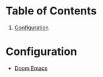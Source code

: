 
# Table of Contents

1.  [Configuration](#org515e6b5)



<a id="org515e6b5"></a>

# Configuration

-   [Doom Emacs](https://git.sr.ht/~kkeigenkai/dotfiles/tree/main/item/doom.d)

